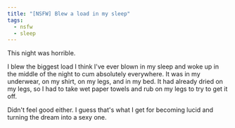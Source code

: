 ```yaml
---
title: "[NSFW] Blew a load in my sleep"
tags:
  - nsfw
  - sleep
---
```

This night was horrible.

I blew the biggest load I think I've ever blown in my sleep and woke up in the middle of the night to cum absolutely everywhere. It was in my underwear, on my shirt, on my legs, and in my bed. It had already dried on my legs, so I had to take wet paper towels and rub on my legs to try to get it off.

Didn't feel good either. I guess that's what I get for becoming lucid and turning the dream into a sexy one.